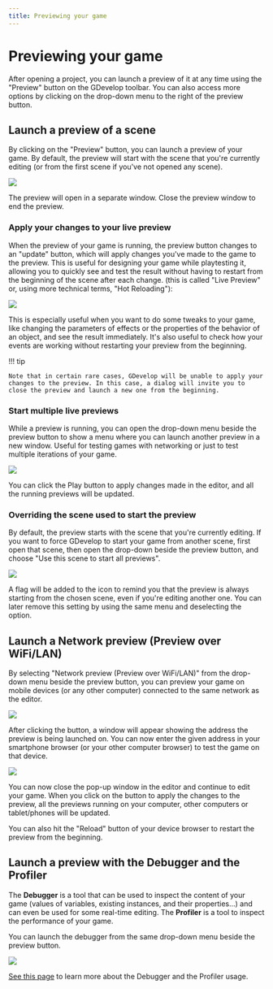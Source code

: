 ```yaml
---
title: Previewing your game
---
```

# Previewing your game

After opening a project, you can launch a preview of it at any time using the "Preview" button on the GDevelop toolbar. You can also access more options by clicking on the drop-down menu to the right of the preview button.

## Launch a preview of a scene

By clicking on the "Preview" button, you can launch a preview of your game. By default, the preview will start with the scene that you're currently editing (or from the first scene if you've not opened any scene).

![](/gdevelop5/interface/preview/pasted/20230313-204127.png)

The preview will open in a separate window. Close the preview window to end the preview.

### Apply your changes to your live preview

When the preview of your game is running, the preview button changes to an "update" button, which will apply changes you've made to the game to the preview. This is useful for designing your game while playtesting it, allowing you to quickly see and test the result without having to restart from the beginning of the scene after each change. (this is called "Live Preview" or, using more technical terms, "Hot Reloading"):

![](/gdevelop5/interface/preview/pasted/20230313-204759.png)

This is especially useful when you want to do some tweaks to your game, like changing the parameters of effects or the properties of the behavior of an object, and see the result immediately. It's also useful to check how your events are working without restarting your preview from the beginning.

!!! tip

    Note that in certain rare cases, GDevelop will be unable to apply your changes to the preview. In this case, a dialog will invite you to close the preview and launch a new one from the beginning.

### Start multiple live previews

While a preview is running, you can open the drop-down menu beside the preview button to show a menu where you can launch another preview in a new window. Useful for testing games with networking or just to test multiple iterations of your game.

![](/gdevelop5/interface/preview/pasted/20230313-205315.png)

You can click the Play button to apply changes made in the editor, and all the running previews will be updated.

### Overriding the scene used to start the preview

By default, the preview starts with the scene that you're currently editing. If you want to force GDevelop to start your game from another scene, first open that scene, then open the drop-down beside the preview button, and choose "Use this scene to start all previews".

![](/gdevelop5/interface/preview/pasted/20230313-205620.png)

A flag will be added to the icon to remind you that the preview is always starting from the chosen scene, even if you're editing another one. You can later remove this setting by using the same menu and deselecting the option.

## Launch a Network preview (Preview over WiFi/LAN)

By selecting "Network preview (Preview over WiFi/LAN)" from the drop-down menu beside the preview button, you can preview your game on mobile devices (or any other computer) connected to the same network as the editor.

![](/gdevelop5/interface/preview/pasted/20230313-210315.png)

After clicking the button, a window will appear showing the address the preview is being launched on. You can now enter the given address in your smartphone browser (or your other computer browser) to test the game on that device.

![](/gdevelop5/interface/preview/pasted/20230313-210104.png)

You can now close the pop-up window in the editor and continue to edit your game. When you click on the button to apply the changes to the preview, all the previews running on your computer, other computers or tablet/phones will be updated.

You can also hit the "Reload" button of your device browser to restart the preview from the beginning.


## Launch a preview with the Debugger and the Profiler

The **Debugger** is a tool that can be used to inspect the content of your game (values of variables, existing instances, and their properties...) and can even be used for some real-time editing. The **Profiler** is a tool to inspect the performance of your game.

You can launch the debugger from the same drop-down menu beside the preview button.

![](/gdevelop5/interface/preview/pasted/20230313-210917.png)

[See this page](/gdevelop5/interface/debugger) to learn more about the Debugger and the Profiler usage.
